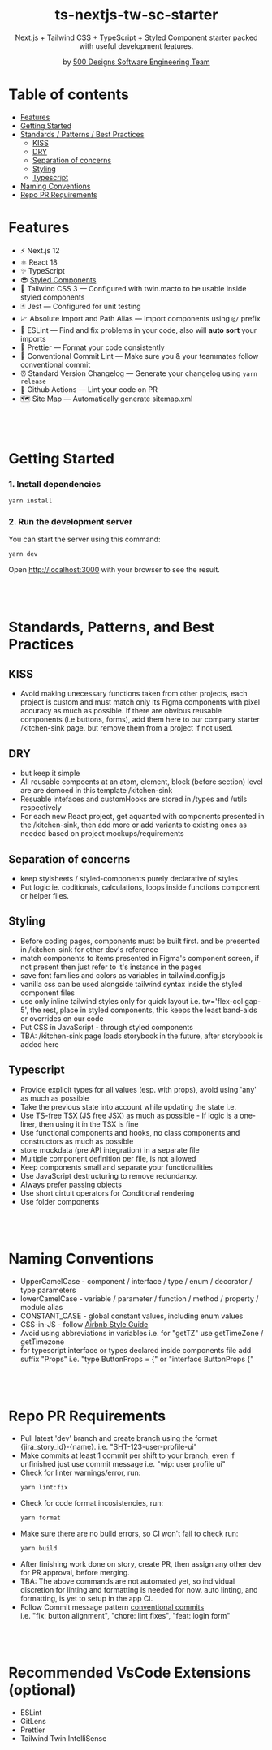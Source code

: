 <div align="center">
  <h1>ts-nextjs-tw-sc-starter</h1>
  <p>Next.js + Tailwind CSS + TypeScript + Styled Component starter packed with useful development features.</p>
  <p>by <a href="#">500 Designs Software Engineering Team</a></p>
</div>

# Table of contents

<!--ts-->

- [Features](#features)
- [Getting Started](#getting-started)
- [Standards / Patterns / Best Practices](#standards-patterns-and-best-practices)
  - [KISS](#kiss)
  - [DRY](#dry)
  - [Separation of concerns](#separation-of-concerns)
  - [Styling](#styling)
  - [Typescript](#typescript)
- [Naming Conventions](#naming-conventions)
- [Repo PR Requirements](#repo-pr-requirements)
<!--te-->

# Features

- ⚡️ Next.js 12
- ⚛️ React 18
- ✨ TypeScript
- 😎 [Styled Components](https://styled-components.com/docs)
- 💨 Tailwind CSS 3 — Configured with twin.macto to be usable inside styled components
- 🃏 Jest — Configured for unit testing
- 📈 Absolute Import and Path Alias — Import components using `@/` prefix
- 📏 ESLint — Find and fix problems in your code, also will **auto sort** your imports
- 💖 Prettier — Format your code consistently
- 🤖 Conventional Commit Lint — Make sure you & your teammates follow conventional commit
- ⏰ Standard Version Changelog — Generate your changelog using `yarn release`
- 👷 Github Actions — Lint your code on PR
- 🗺 Site Map — Automatically generate sitemap.xml

<br/>
<br/>

# Getting Started

### 1. Install dependencies

```bash
yarn install
```

### 2. Run the development server

You can start the server using this command:

```bash
yarn dev
```

Open [http://localhost:3000](http://localhost:3000) with your browser to see the result.

<br/>
<br/>

# Standards, Patterns, and Best Practices

## KISS

- Avoid making unecessary functions taken from other projects,
  each project is custom and must match only its Figma components with pixel accuracy as much as possible.
  If there are obvious reusable components (i.e buttons, forms), add them here to our company starter /kitchen-sink page. but remove them from a project if not used.

## DRY

- but keep it simple
- All reusable compoents at an atom, element, block (before section) level are are demoed in this template
  /kitchen-sink
- Resuable intefaces and customHooks are stored in /types and /utils respectively
- For each new React project, get aquanted with components presented in the /kitchen-sink,
  then add more or add variants to existing ones as needed based on project mockups/requirements

## Separation of concerns

- keep stylsheets / styled-components purely declarative of styles
- Put logic ie. coditionals, calculations, loops inside functions component or helper files.

## Styling

- Before coding pages, components must be built first. and be presented in /kitchen-sink for other dev's reference
- match components to items presented in Figma's component screen, if not present then just refer to it's instance in the pages
- save font families and colors as variables in tailwind.config.js
- vanilla css can be used alongside tailwind syntax inside the styled component files
- use only inline tailwind styles only for quick layout i.e. tw='flex-col gap-5', the rest, place in styled components, this keeps the least band-aids or overrides on our code
- Put CSS in JavaScript - through styled components
- TBA: /kitchen-sink page loads storybook in the future, after storybook is added here

## Typescript

- Provide explicit types for all values (esp. with props), avoid using 'any' as much as possible
- Take the previous state into account while updating the state i.e.
- Use TS-free TSX (JS free JSX) as much as possible - If logic is a one-liner, then using it in the TSX is fine
- Use functional components and hooks, no class components and constructors as much as possible
- store mockdata (pre API integration) in a separate file
- Multiple component definition per file, is not allowed
- Keep components small and separate your functionalities
- Use JavaScript destructuring to remove redundancy.
- Always prefer passing objects
- Use short cirtuit operators for Conditional rendering
- Use folder components

<br/>
<br/>

# Naming Conventions

- UpperCamelCase - component / interface / type / enum / decorator / type parameters
- lowerCamelCase - variable / parameter / function / method / property / module alias
- CONSTANT_CASE - global constant values, including enum values
- CSS-in-JS - follow [Airbnb Style Guide](https://github.com/airbnb/javascript/tree/master/css-in-javascript#naming)
- Avoid using abbreviations in variables i.e. for "getTZ" use getTimeZone / getTimezone
- for typescript interface or types declared inside components file add suffix "Props"
  i.e. "type ButtonProps = {" or "interface ButtonProps {"

<br/>
<br/>

# Repo PR Requirements

- Pull latest 'dev' branch and create branch using the format {jira_story_id}-{name}. i.e. "SHT-123-user-profile-ui"
- Make commits at least 1 commit per shift to your branch, even if unfinished just use commit message i.e. "wip: user profile ui"
- Check for linter warnings/error, run:
  ```bash
  yarn lint:fix
  ```
- Check for code format incosistencies, run:
  ```bash
  yarn format
  ```
- Make sure there are no build errors, so CI won't fail to check run:
  ```bash
  yarn build
  ```
- After finishing work done on story, create PR, then assign any other dev for PR approval, before merging.
- TBA: The above commands are not automated yet, so individual discretion for linting and formatting is needed for now. auto linting, and formatting, is yet to setup in the app CI.
- Follow Commit message pattern [conventional commits](https://www.conventionalcommits.org) <br/>
  <e>i.e. "fix: button alignment", "chore: lint fixes", "feat: login form"<p>

<br/>
<br/>

# Recommended VsCode Extensions (optional)

- ESLint
- GitLens
- Prettier
- Tailwind Twin IntelliSense
